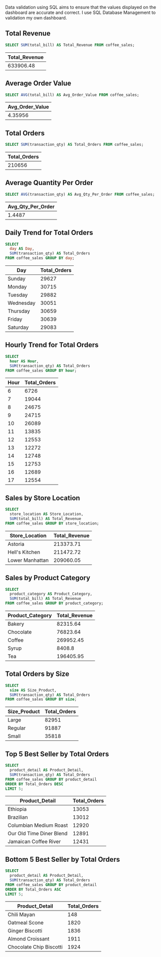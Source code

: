Data validation using SQL aims to ensure that the values displayed on the dashboard are accurate and correct. I use SQL Database Management to validation my own dashboard.

## Total Revenue
```sql
SELECT SUM(total_bill) AS Total_Revenue FROM coffee_sales;
```
| Total_Revenue |
| -------------------- |
| 633906.48               |

## Average Order Value
```sql
SELECT AVG(total_bill) AS Avg_Order_Value FROM coffee_sales;
```
| Avg_Order_Value |
| -------------------- |
| 4.35956            |

## Total Orders
```sql
SELECT SUM(transaction_qty) AS Total_Orders FROM coffee_sales;
```
| Total_Orders |
| -------------------- |
| 210656              |

## Average Quantity Per Order
```sql
SELECT AVG(transaction_qty) AS Avg_Qty_Per_Order FROM coffee_sales;
```
| Avg_Qty_Per_Order |
| -------------------- |
| 1.4487           |

## Daily Trend for Total Orders
```sql
SELECT
  day AS Day,
  SUM(transaction_qty) AS Total_Orders
FROM coffee_sales GROUP BY day;
```
| Day | Total_Orders |
| -------------------- | -------------------- |
| Sunday	| 29627  |
| Monday	| 30715 |
| Tuesday	| 29882 |
| Wednesday	| 30051 |
| Thursday	| 30659 |
| Friday	| 30639 |
| Saturday	| 29083 |

## Hourly Trend for Total Orders
```sql
SELECT
  hour AS Hour,
  SUM(transaction_qty) AS Total_Orders
FROM coffee_sales GROUP BY hour;
```
| Hour | Total_Orders |
| -------------------- | -------------------- |
| 6	| 6726 |
| 7	| 19044 |
| 8	| 24675 |
| 9	| 24715 |
| 10	| 26089 |
| 11	| 13835 |
| 12	| 12553 |
| 13	| 12272 |
| 14	| 12748 |
| 15	| 12753 |
| 16	| 12689 |
| 17	| 12554 |

## Sales by Store Location
```sql
SELECT
  store_location AS Store_Location,
  SUM(total_bill) AS Total_Revenue
FROM coffee_sales GROUP BY store_location;
```
| Store_Location | Total_Revenue |
| -------------------- | -------------------- |
| Astoria	| 213373.71 |
| Hell's Kitchen	| 211472.72 |
| Lower Manhattan	| 209060.05 |

## Sales by Product Category
```sql
SELECT
  product_category AS Product_Category,
  SUM(total_bill) AS Total_Revenue
FROM coffee_sales GROUP BY product_category;
```
| Product_Category | Total_Revenue |
| -------------------- | -------------------- |
| Bakery	| 82315.64 |
| Chocolate	| 76823.64 |
| Coffee	| 269952.45 |
| Syrup	| 8408.8 |
| Tea	| 196405.95 |

## Total Orders by Size
```sql
SELECT
  size AS Size_Product,
  SUM(transaction_qty) AS Total_Orders
FROM coffee_sales GROUP BY size;
```
| Size_Product | Total_Orders |
| -------------------- | -------------------- |
| Large	| 82951 |
| Regular	| 91887 |
| Small	| 35818 |

## Top 5 Best Seller by Total Orders
```sql
SELECT
  product_detail AS Product_Detail,
  SUM(transaction_qty) AS Total_Orders
FROM coffee_sales GROUP BY product_detail
ORDER BY Total_Orders DESC
LIMIT 5;
```
| Product_Detail | Total_Orders |
| -------------------- | -------------------- |
| Ethiopia| 13053 |
| Brazilian| 13012 |
| Columbian Medium Roast| 12920 |
| Our Old Time Diner Blend| 12891 |
| Jamaican Coffee River| 12431 |

## Bottom 5 Best Seller by Total Orders
```sql
SELECT
  product_detail AS Product_Detail,
  SUM(transaction_qty) AS Total_Orders
FROM coffee_sales GROUP BY product_detail
ORDER BY Total_Orders ASC
LIMIT 5;
```
| Product_Detail | Total_Orders |
| -------------------- | -------------------- |
| Chili Mayan	| 148 |
| Oatmeal Scone	| 1820 |
| Ginger Biscotti	| 1836 |
| Almond Croissant	| 1911 |
| Chocolate Chip Biscotti	| 1924 |

